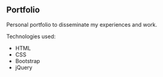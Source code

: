 ## Portfolio
Personal portfolio to disseminate my experiences and work.

Technologies used:
- HTML
- CSS
- Bootstrap
- jQuery

